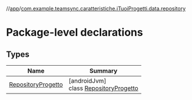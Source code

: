//[app](../../index.md)/[com.example.teamsync.caratteristiche.iTuoiProgetti.data.repository](index.md)

# Package-level declarations

## Types

| Name | Summary |
|---|---|
| [RepositoryProgetto](-repository-progetto/index.md) | [androidJvm]<br>class [RepositoryProgetto](-repository-progetto/index.md) |
